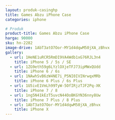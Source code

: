 ```yaml
---
layout: produk-casinghp
title: Games Abzu iPhone Case
categories: iphone

# Produk
product-title: Games Abzu iPhone Case
harga: 90000
sku: hn-2282
image-drive: 1AbT3atO7Oor-MY1d4dqwM50jXA_zBhvx
gallery:
  - url: 1HeNE1uRCR5RmDI9VA4Wdb1xG76RJL3n4
    title: iPhone 5 / 5s / SE
  - url: 1ZG9eth59g6LYzlOXjeTFJ73ipMWxQUdd
    title: iPhone 6 / 6s
  - url: 1NAwhSvB6zW4NE7i_P5NI0IVINrwqxMRb
    title: iPhone 6 Plus / 6s Plus
  - url: 1U5ivE1VmLh99TyW-5OfIRjzTJF2Pq-XK
    title: iPhone 7 / 8
  - url: 1ng5N41kEzT5uvcN44OoBKGYN36nny8Uw
    title: iPhone 7 Plus / 8 Plus
  - url: 1AbT3atO7Oor-MY1d4dqwM50jXA_zBhvx
    title: iPhone X
---
```

